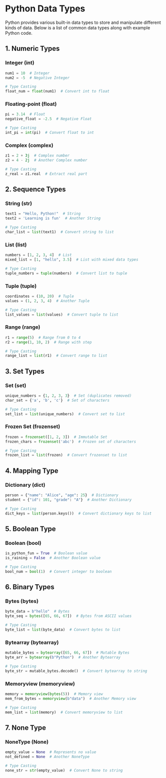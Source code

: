 # Python Data Types

Python provides various built-in data types to store and manipulate different kinds of data. Below is a list of common data types along with example Python code.

## 1. Numeric Types

### Integer (int)
```python
num1 = 10  # Integer
num2 = -5  # Negative Integer

# Type Casting
float_num = float(num1)  # Convert int to float
```

### Floating-point (float)
```python
pi = 3.14  # Float
negative_float = -2.5  # Negative Float

# Type Casting
int_pi = int(pi)  # Convert float to int
```

### Complex (complex)
```python
z1 = 2 + 3j  # Complex number
z2 = 4 - 2j  # Another Complex number

# Type Casting
z_real = z1.real  # Extract real part
```

## 2. Sequence Types

### String (str)
```python
text1 = "Hello, Python!"  # String
text2 = 'Learning is fun'  # Another String

# Type Casting
char_list = list(text1)  # Convert string to list
```

### List (list)
```python
numbers = [1, 2, 3, 4]  # List
mixed_list = [1, "hello", 3.5]  # List with mixed data types

# Type Casting
tuple_numbers = tuple(numbers)  # Convert list to tuple
```

### Tuple (tuple)
```python
coordinates = (10, 20)  # Tuple
values = (1, 2, 3, 4)  # Another Tuple

# Type Casting
list_values = list(values)  # Convert tuple to list
```

### Range (range)
```python
r1 = range(5)  # Range from 0 to 4
r2 = range(1, 10, 2)  # Range with step

# Type Casting
range_list = list(r1)  # Convert range to list
```

## 3. Set Types

### Set (set)
```python
unique_numbers = {1, 2, 3, 3}  # Set (duplicates removed)
char_set = {'a', 'b', 'c'}  # Set of characters

# Type Casting
set_list = list(unique_numbers)  # Convert set to list
```

### Frozen Set (frozenset)
```python
frozen = frozenset([1, 2, 3])  # Immutable Set
frozen_chars = frozenset('abc')  # Frozen set of characters

# Type Casting
frozen_list = list(frozen)  # Convert frozenset to list
```

## 4. Mapping Type

### Dictionary (dict)
```python
person = {"name": "Alice", "age": 25}  # Dictionary
student = {"id": 101, "grade": "A"}  # Another Dictionary

# Type Casting
dict_keys = list(person.keys())  # Convert dictionary keys to list
```

## 5. Boolean Type

### Boolean (bool)
```python
is_python_fun = True  # Boolean value
is_raining = False  # Another Boolean value

# Type Casting
bool_num = bool(1)  # Convert integer to boolean
```

## 6. Binary Types

### Bytes (bytes)
```python
byte_data = b"hello"  # Bytes
byte_seq = bytes([65, 66, 67])  # Bytes from ASCII values

# Type Casting
byte_list = list(byte_data)  # Convert bytes to list
```

### Bytearray (bytearray)
```python
mutable_bytes = bytearray([65, 66, 67])  # Mutable Bytes
byte_arr = bytearray(b"Python")  # Another Bytearray

# Type Casting
byte_str = mutable_bytes.decode()  # Convert bytearray to string
```

### Memoryview (memoryview)
```python
memory = memoryview(bytes(5))  # Memory view
mem_from_bytes = memoryview(b"data")  # Another Memory view

# Type Casting
mem_list = list(memory)  # Convert memoryview to list
```

## 7. None Type

### NoneType (None)
```python
empty_value = None  # Represents no value
not_defined = None  # Another NoneType

# Type Casting
none_str = str(empty_value)  # Convert None to string
```
